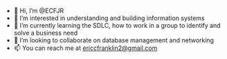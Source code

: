 - 👋 Hi, I’m @ECFJR
- 👀 I’m interested in understanding and building information systems
- 🌱 I’m currently learning the SDLC, how to work in a group to identify and solve a business need
- 💞️ I’m looking to collaborate on database management and networking 
- 📫 You can reach me at ericcfranklin2@gmail.com

<!---
ECFJR/ECFJR is a ✨ special ✨ repository because its `README.md` (this file) appears on your GitHub profile.
You can click the Preview link to take a look at your changes.
--->
